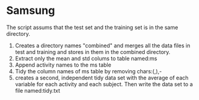 # Samsung
The script assums that the test set and the training set is in the same directory.
1. Creates a directory names "combined" and merges all the data files in test and training and stores in them in the combined directory.
2. Extract only the mean and std colums to table named:ms
3. Append activity names to the ms table
4. Tidy the column names of ms table by removing  chars:(,),-
5. creates a second, independent tidy data set with the average of each variable for each activity and each subject. Then write the data set to a file named:tidy.txt
